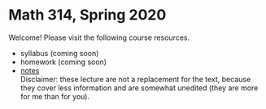 # Math 314, Spring 2020

Welcome! Please visit the following course resources.

* syllabus (coming soon)
* homework (coming soon)
* [notes](https://github.com/scoskey/m314/raw/master/notes.pdf)  
Disclaimer: these lecture are not a replacement for the text, because they cover less information and are somewhat unedited (they are more for me than for you).
